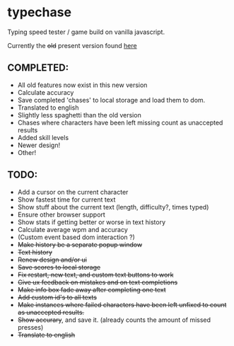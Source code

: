 # typechase
Typing speed tester / game build on vanilla javascript.

Currently the ~~old~~ present version found [here](https://arttu.pennanen.org/sub/typechase/)

## COMPLETED:
* All old features now exist in this new version
* Calculate accuracy
* Save completed 'chases' to local storage and load them to dom.
* Translated to english
* Slightly less spaghetti than the old version
* Chases where characters have been left missing count as unaccepted results
* Added skill levels
* Newer design!
* Other!

## TODO:

* Add a cursor on the current character
* Show fastest time for current text
* Show stuff about the current text (length, difficulty?, times typed)
* Ensure other browser support
* Show stats if getting better or worse in text history
* Calculate average wpm and accuracy
* (Custom event based dom interaction ?)
* ~~Make history be a separate popup window~~
* ~~Text history~~
* ~~Renew design and/or ui~~
* ~~Save scores to local storage~~
* ~~Fix restart, new text, and custom text buttons to work~~
* ~~Give ux feedback on mistakes and on text completions~~ 
* ~~Make info box fade away after completing one text~~ 
* ~~Add custom id's to all texts~~
* ~~Make instances where failed characters have been left unfixed to count as unaccepted results.~~
* ~~Show accurary~~, and save it. (already counts the amount of missed presses)
* ~~Translate to english~~ 
